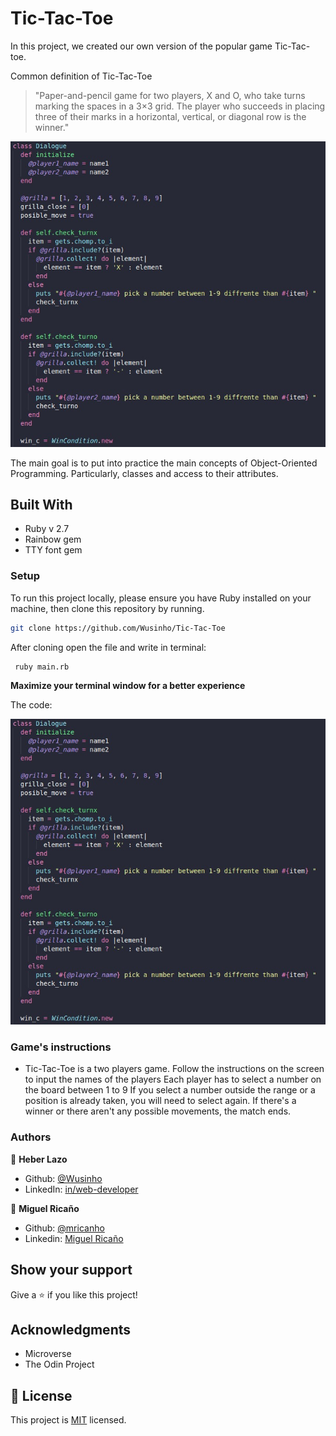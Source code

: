 # Tic-Tac-Toe
In this project, we created our own version of the popular game Tic-Tac-toe.

Common definition of Tic-Tac-Toe

> "Paper-and-pencil game for two players, X and O, who take turns marking the spaces in a 3×3 grid. The player who succeeds in placing three of their marks in a horizontal, vertical, or diagonal row is the winner."

![screenshot](./assets/code.jpeg)

The main goal is to put into practice the main concepts of Object-Oriented Programming. Particularly, classes and access to their attributes.

## Built With

- Ruby v 2.7
- Rainbow gem
- TTY font gem

### Setup

To run this project locally, please ensure you have Ruby installed on your machine, then clone this repository by running.

```bash
git clone https://github.com/Wusinho/Tic-Tac-Toe
```

After cloning open the file and write in terminal:

```bash 
 ruby main.rb
```
<b>Maximize your terminal window for a better experience</b>

The code:

![screenshot](./assets/code.jpeg)

### Game's instructions
<ul>
  <li>
    Tic-Tac-Toe is a two players game.
    Follow the instructions on the screen to input the names of the players
    Each player has to select a number on the board between 1 to 9
    If you select a number outside the range or a position is already taken, you will need to select again.
    If there's a winner or there aren't any possible movements, the match ends.
  </li>
</ul>

### Authors

👤 <b>Heber Lazo</b>

- Github: [@Wusinho](https://github.com/Wusinho)
- LinkedIn: [in/web-developer](https://www.linkedin.com/in/heber-lazo-benza-523266133/)


👤 <b>Miguel Ricaño</b>

- Github: [@mricanho](https://github.com/mricanho)
- Linkedin: [Miguel Ricaño](https://www.linkedin.com/in/mricanho/)


## Show your support

Give a ⭐️ if you like this project!

## Acknowledgments

- Microverse
- The Odin Project

## 📝 License

This project is [MIT](LICENSE.md) licensed.